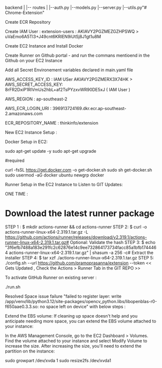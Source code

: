 backend
|
|-- routes
|       |--auth.py
|--models.py
|--server.py
|--utils.py"# Chrome-Extension" 


Create ECR Repository

Create IAM User : extension-users : AKIAVY2PGZMEZGZHPSWQ >  uVaEmo6A5Tl3+J49cnt6KRIEN9iUtSj8J1gt1u8M

Create EC2 Instance and Install Docker 

Create Runner on Github portal - and run the commans mentioend in the Github on your EC2 Instance

Add all Secret Environement variables declared in main.yaml file 

AWS_ACCESS_KEY_ID : IAM USer AKIAVY2PGZMERX3X74HK  > AWS_SECRET_ACCESS_KEY: 8rFR2DxiP1RlVmUs2hbL+af2TsPYzxvWR90DE5xJ ( IAM User  )

AWS_REGION : ap-southeast-2

AWS_ECR_LOGIN_URI : 396913724169.dkr.ecr.ap-southeast-2.amazonaws.com

ECR_REPOSITORY_NAME : thinkinfo/extension

New EC2 Instance Setup :

Docker Setup in EC2:

sudo apt-get update -y
sudo apt-get upgrade

#required

curl -fsSL https://get.docker.com -o get-docker.sh
sudo sh get-docker.sh
sudo usermod -aG docker ubuntu
newgrp docker

Runner Setup in the EC2 Instance to Listen to GIT Updates:

ONE TIME :

# Download the latest runner package

STEP 1 : $ mkdir actions-runner && cd actions-runner
STEP 2: $ curl -o actions-runner-linux-x64-2.319.1.tar.gz -L https://github.com/actions/runner/releases/download/v2.319.1/actions-runner-linux-x64-2.319.1.tar.gz# Optional: Validate the hash
STEP 3: $ echo "3f6efb7488a183e291fc2c62876e14c9ee732864173734facc85a1bfb1744464  actions-runner-linux-x64-2.319.1.tar.gz" | shasum -a 256 -c# Extract the installer
STEP 4: $ tar xzf ./actions-runner-linux-x64-2.319.1.tar.gz
STEP 5: ./config.sh --url https://github.com/pramoprasanna/extension --token << Gets Updated , Check the Actions > Runner Tab in the GIT REPO >>

To activate GitHub Runner on existing server :

./run.sh

Resolved Space issue failure "failed to register layer: write /app/venv/lib/python3.12/site-packages/opencv_python.libs/libopenblas-r0-f650aae0.3.3.so: no space left on device" with below steps :

Extend the EBS volume: If cleaning up space doesn't help and you anticipate needing more space, you can extend the EBS volume attached to your instance:

In the AWS Management Console, go to the EC2 Dashboard > Volumes.
Find the volume attached to your instance and select Modify Volume to increase the size.
After increasing the size, you'll need to extend the partition on the instance:

sudo growpart /dev/xvda 1
sudo resize2fs /dev/xvda1
